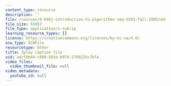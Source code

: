 ```yaml
---
content_type: resource
description: ''
file: /courses/6-046j-introduction-to-algorithms-sma-5503-fall-2005/adcfbb44c688503ab97d2760225c7bfa_V5hZoJ6uK-s.vtt
file_size: 55957
file_type: application/x-subrip
learning_resource_types: []
license: https://creativecommons.org/licenses/by-nc-sa/4.0/
ocw_type: OCWFile
resourcetype: Other
title: 3play caption file
uid: adcfbb44-c688-503a-b97d-2760225c7bfa
video_files:
  video_thumbnail_file: null
video_metadata:
  youtube_id: null
---
```

